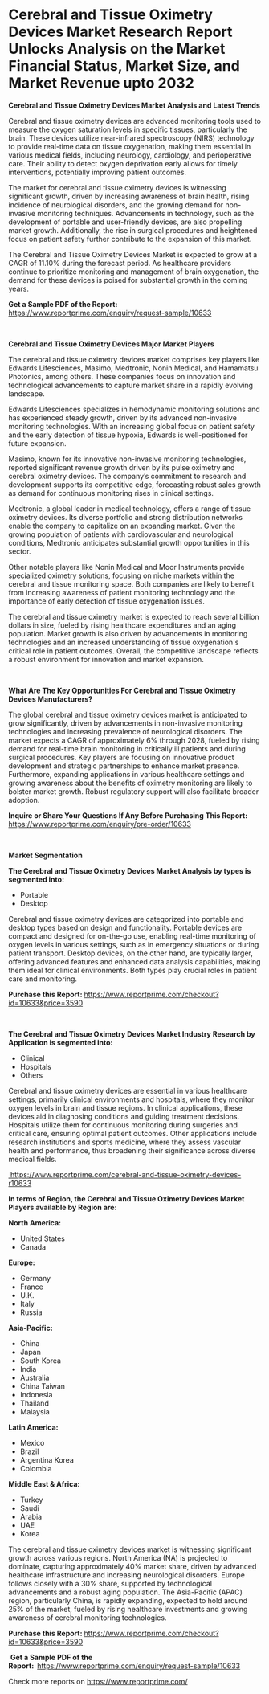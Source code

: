<p><h1>Cerebral and Tissue Oximetry Devices Market Research Report Unlocks Analysis on the Market Financial Status, Market Size, and Market Revenue upto 2032</h1></p><p><strong>Cerebral and Tissue Oximetry Devices Market Analysis and Latest Trends</strong></p>
<p><p>Cerebral and tissue oximetry devices are advanced monitoring tools used to measure the oxygen saturation levels in specific tissues, particularly the brain. These devices utilize near-infrared spectroscopy (NIRS) technology to provide real-time data on tissue oxygenation, making them essential in various medical fields, including neurology, cardiology, and perioperative care. Their ability to detect oxygen deprivation early allows for timely interventions, potentially improving patient outcomes.</p><p>The market for cerebral and tissue oximetry devices is witnessing significant growth, driven by increasing awareness of brain health, rising incidence of neurological disorders, and the growing demand for non-invasive monitoring techniques. Advancements in technology, such as the development of portable and user-friendly devices, are also propelling market growth. Additionally, the rise in surgical procedures and heightened focus on patient safety further contribute to the expansion of this market.</p><p>The Cerebral and Tissue Oximetry Devices Market is expected to grow at a CAGR of 11.10% during the forecast period. As healthcare providers continue to prioritize monitoring and management of brain oxygenation, the demand for these devices is poised for substantial growth in the coming years.</p></p>
<p><strong>Get a Sample PDF of the Report:&nbsp;</strong> <a href="https://www.reportprime.com/enquiry/request-sample/10633?utm_campaign=3067&utm_medium=2&utm_source=Github&utm_content=ia&utm_term=20032025&utm_id=cerebral-and-tissue-oximetry-devices">https://www.reportprime.com/enquiry/request-sample/10633</a></p>
<p>&nbsp;</p>
<p><strong>Cerebral and Tissue Oximetry Devices Major Market Players</strong></p>
<p><p>The cerebral and tissue oximetry devices market comprises key players like Edwards Lifesciences, Masimo, Medtronic, Nonin Medical, and Hamamatsu Photonics, among others. These companies focus on innovation and technological advancements to capture market share in a rapidly evolving landscape.</p><p>Edwards Lifesciences specializes in hemodynamic monitoring solutions and has experienced steady growth, driven by its advanced non-invasive monitoring technologies. With an increasing global focus on patient safety and the early detection of tissue hypoxia, Edwards is well-positioned for future expansion.</p><p>Masimo, known for its innovative non-invasive monitoring technologies, reported significant revenue growth driven by its pulse oximetry and cerebral oximetry devices. The company’s commitment to research and development supports its competitive edge, forecasting robust sales growth as demand for continuous monitoring rises in clinical settings.</p><p>Medtronic, a global leader in medical technology, offers a range of tissue oximetry devices. Its diverse portfolio and strong distribution networks enable the company to capitalize on an expanding market. Given the growing population of patients with cardiovascular and neurological conditions, Medtronic anticipates substantial growth opportunities in this sector.</p><p>Other notable players like Nonin Medical and Moor Instruments provide specialized oximetry solutions, focusing on niche markets within the cerebral and tissue monitoring space. Both companies are likely to benefit from increasing awareness of patient monitoring technology and the importance of early detection of tissue oxygenation issues.</p><p>The cerebral and tissue oximetry market is expected to reach several billion dollars in size, fueled by rising healthcare expenditures and an aging population. Market growth is also driven by advancements in monitoring technologies and an increased understanding of tissue oxygenation's critical role in patient outcomes. Overall, the competitive landscape reflects a robust environment for innovation and market expansion.</p></p>
<p>&nbsp;</p>
<p><strong>What Are The Key Opportunities For Cerebral and Tissue Oximetry Devices Manufacturers?</strong></p>
<p><p>The global cerebral and tissue oximetry devices market is anticipated to grow significantly, driven by advancements in non-invasive monitoring technologies and increasing prevalence of neurological disorders. The market expects a CAGR of approximately 6% through 2028, fueled by rising demand for real-time brain monitoring in critically ill patients and during surgical procedures. Key players are focusing on innovative product development and strategic partnerships to enhance market presence. Furthermore, expanding applications in various healthcare settings and growing awareness about the benefits of oximetry monitoring are likely to bolster market growth. Robust regulatory support will also facilitate broader adoption.</p></p>
<p><strong>Inquire or Share Your Questions If Any Before Purchasing This Report:</strong> <a href="https://www.reportprime.com/enquiry/pre-order/10633?utm_campaign=3067&utm_medium=2&utm_source=Github&utm_content=ia&utm_term=20032025&utm_id=cerebral-and-tissue-oximetry-devices">https://www.reportprime.com/enquiry/pre-order/10633</a></p>
<p>&nbsp;</p>
<p><strong>Market Segmentation</strong></p>
<p><strong>The Cerebral and Tissue Oximetry Devices Market Analysis by types is segmented into:</strong></p>
<p><ul><li>Portable</li><li>Desktop</li></ul></p>
<p><p>Cerebral and tissue oximetry devices are categorized into portable and desktop types based on design and functionality. Portable devices are compact and designed for on-the-go use, enabling real-time monitoring of oxygen levels in various settings, such as in emergency situations or during patient transport. Desktop devices, on the other hand, are typically larger, offering advanced features and enhanced data analysis capabilities, making them ideal for clinical environments. Both types play crucial roles in patient care and monitoring.</p></p>
<p><strong>Purchase this Report:&nbsp;</strong><a href="https://www.reportprime.com/checkout?id=10633&price=3590&utm_campaign=3067&utm_medium=2&utm_source=Github&utm_content=ia&utm_term=20032025&utm_id=cerebral-and-tissue-oximetry-devices">https://www.reportprime.com/checkout?id=10633&price=3590</a></p>
<p>&nbsp;</p>
<p><strong>The Cerebral and Tissue Oximetry Devices Market Industry Research by Application is segmented into:</strong></p>
<p><ul><li>Clinical</li><li>Hospitals</li><li>Others</li></ul></p>
<p><p>Cerebral and tissue oximetry devices are essential in various healthcare settings, primarily clinical environments and hospitals, where they monitor oxygen levels in brain and tissue regions. In clinical applications, these devices aid in diagnosing conditions and guiding treatment decisions. Hospitals utilize them for continuous monitoring during surgeries and critical care, ensuring optimal patient outcomes. Other applications include research institutions and sports medicine, where they assess vascular health and performance, thus broadening their significance across diverse medical fields.</p></p>
<p><a href="https://www.reportprime.com/cerebral-and-tissue-oximetry-devices-r10633?utm_campaign=3067&utm_medium=2&utm_source=Github&utm_content=ia&utm_term=20032025&utm_id=cerebral-and-tissue-oximetry-devices">&nbsp;https://www.reportprime.com/cerebral-and-tissue-oximetry-devices-r10633</a></p>
<p><strong>In terms of Region, the Cerebral and Tissue Oximetry Devices Market Players available by Region are:</strong></p>
<p>
    <p> <strong> North America: </strong>
        <ul>
            <li>United States</li>
            <li>Canada</li>
        </ul>
        </p> 
    <p> <strong> Europe: </strong>
        <ul>
            <li>Germany</li>
            <li>France</li>
            <li>U.K.</li>
            <li>Italy</li>
            <li>Russia</li>
        </ul>
        </p> 
    <p> <strong> Asia-Pacific: </strong>
        <ul>
            <li>China</li>
            <li>Japan</li>
            <li>South Korea</li>
            <li>India</li>
            <li>Australia</li>
            <li>China Taiwan</li>
            <li>Indonesia</li>
            <li>Thailand</li>
            <li>Malaysia</li>
        </ul>
        </p> 
    <p> <strong> Latin America: </strong>
        <ul>
            <li>Mexico</li>
            <li>Brazil</li>
            <li>Argentina Korea</li>
            <li>Colombia</li>
        </ul>
        </p> 
    <p> <strong> Middle East & Africa: </strong>
        <ul>
            <li>Turkey</li>
            <li>Saudi</li>
            <li>Arabia</li>
            <li>UAE</li>
            <li>Korea</li>
        </ul>
    </p>
    </p>
<p><p>The cerebral and tissue oximetry devices market is witnessing significant growth across various regions. North America (NA) is projected to dominate, capturing approximately 40% market share, driven by advanced healthcare infrastructure and increasing neurological disorders. Europe follows closely with a 30% share, supported by technological advancements and a robust aging population. The Asia-Pacific (APAC) region, particularly China, is rapidly expanding, expected to hold around 25% of the market, fueled by rising healthcare investments and growing awareness of cerebral monitoring technologies.</p></p>
<p><strong>Purchase this Report: </strong><a href="https://www.reportprime.com/checkout?id=10633&price=3590&utm_campaign=3067&utm_medium=2&utm_source=Github&utm_content=ia&utm_term=20032025&utm_id=cerebral-and-tissue-oximetry-devices">https://www.reportprime.com/checkout?id=10633&price=3590</a></p>
<p>&nbsp;<strong>Get a Sample PDF of the Report:&nbsp;&nbsp;</strong><a href="https://www.reportprime.com/enquiry/request-sample/10633?utm_campaign=3067&utm_medium=2&utm_source=Github&utm_content=ia&utm_term=20032025&utm_id=cerebral-and-tissue-oximetry-devices">https://www.reportprime.com/enquiry/request-sample/10633</a></p>
<p><strong></strong></p>
<p>Check more reports on <a href="https://www.reportprime.com/?utm_campaign=3067&utm_medium=2&utm_source=Github&utm_content=ia&utm_term=20032025&utm_id=cerebral-and-tissue-oximetry-devices">https://www.reportprime.com/</a></p>